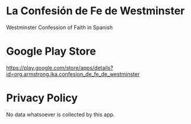 # La Confesión de Fe de Westminster

Westminster Confession of Faith in Spanish

# Google Play Store

https://play.google.com/store/apps/details?id=org.armstrong.ika.confesion_de_fe_de_westminster

# Privacy Policy

No data whatsoever is collected by this app.